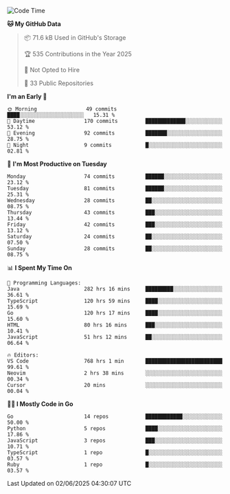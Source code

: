 <!--START_SECTION:thansetan-waka-->
![Code Time](http://img.shields.io/badge/Code%20Time-771%20hrs-blue)

**🐱 My GitHub Data** 

> 📦 71.6 kB Used in GitHub's Storage 
 > 
> 🏆 535 Contributions in the Year 2025
 > 
> 🚫 Not Opted to Hire
 > 
> 📜 33 Public Repositories 
 > 

**I'm an Early 🐤** 

```text
🌞 Morning                49 commits          ████░░░░░░░░░░░░░░░░░░░░░   15.31 % 
🌆 Daytime                170 commits         █████████████░░░░░░░░░░░░   53.12 % 
🌃 Evening                92 commits          ███████░░░░░░░░░░░░░░░░░░   28.75 % 
🌙 Night                  9 commits           █░░░░░░░░░░░░░░░░░░░░░░░░   02.81 % 
```

📅 **I'm Most Productive on Tuesday** 

```text
Monday                   74 commits          ██████░░░░░░░░░░░░░░░░░░░   23.12 % 
Tuesday                  81 commits          ██████░░░░░░░░░░░░░░░░░░░   25.31 % 
Wednesday                28 commits          ██░░░░░░░░░░░░░░░░░░░░░░░   08.75 % 
Thursday                 43 commits          ███░░░░░░░░░░░░░░░░░░░░░░   13.44 % 
Friday                   42 commits          ███░░░░░░░░░░░░░░░░░░░░░░   13.12 % 
Saturday                 24 commits          ██░░░░░░░░░░░░░░░░░░░░░░░   07.50 % 
Sunday                   28 commits          ██░░░░░░░░░░░░░░░░░░░░░░░   08.75 % 
```

📊 **I Spent My Time On** 

```text
💬 Programming Languages: 
Java                     282 hrs 16 mins     █████████░░░░░░░░░░░░░░░░   36.61 % 
TypeScript               120 hrs 59 mins     ████░░░░░░░░░░░░░░░░░░░░░   15.69 % 
Go                       120 hrs 17 mins     ████░░░░░░░░░░░░░░░░░░░░░   15.60 % 
HTML                     80 hrs 16 mins      ███░░░░░░░░░░░░░░░░░░░░░░   10.41 % 
JavaScript               51 hrs 12 mins      ██░░░░░░░░░░░░░░░░░░░░░░░   06.64 % 

🔥 Editors: 
VS Code                  768 hrs 1 min       █████████████████████████   99.61 % 
Neovim                   2 hrs 38 mins       ░░░░░░░░░░░░░░░░░░░░░░░░░   00.34 % 
Cursor                   20 mins             ░░░░░░░░░░░░░░░░░░░░░░░░░   00.04 % 
```

**🧑‍💻 I Mostly Code in Go** 

```text
Go                       14 repos            ████████████░░░░░░░░░░░░░   50.00 % 
Python                   5 repos             ████░░░░░░░░░░░░░░░░░░░░░   17.86 % 
JavaScript               3 repos             ███░░░░░░░░░░░░░░░░░░░░░░   10.71 % 
TypeScript               1 repo              █░░░░░░░░░░░░░░░░░░░░░░░░   03.57 % 
Ruby                     1 repo              █░░░░░░░░░░░░░░░░░░░░░░░░   03.57 % 
```

Last Updated on 02/06/2025 04:30:07 UTC
<!--END_SECTION:thansetan-waka-->
